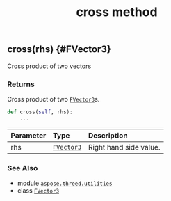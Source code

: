 ﻿---
title: cross method
second_title: Aspose.3D for Python via .NET API References
description: 
type: docs
weight: 20
url: /python-net/aspose.threed.utilities/fvector3/cross/
is_root: false
---

## cross(rhs) {#FVector3}

Cross product of two vectors


### Returns 


Cross product of two [`FVector3`](/3d/python-net/aspose.threed.utilities/fvector3)s.


```python
def cross(self, rhs):
    ...
```


| Parameter | Type | Description |
| :- | :- | :- |
| rhs | [`FVector3`](/3d/python-net/aspose.threed.utilities/fvector3) | Right hand side value. |



### See Also
* module [`aspose.threed.utilities`](../../)
* class [`FVector3`](/3d/python-net/aspose.threed.utilities/fvector3)
